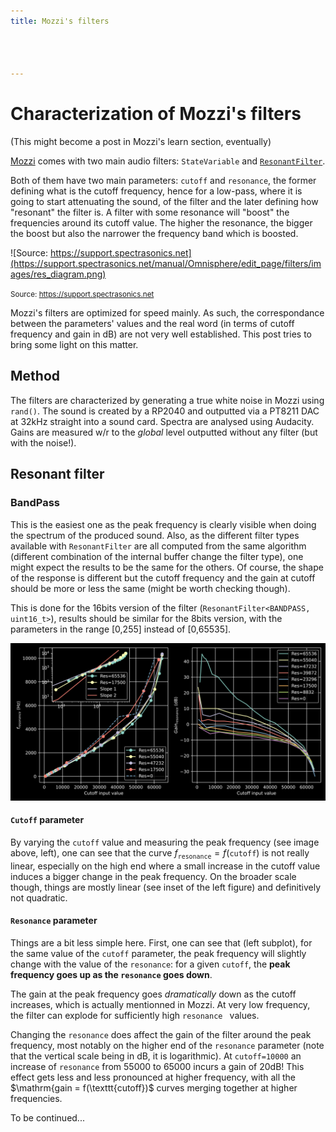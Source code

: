 ```yaml
---
title: Mozzi's filters




---
```



# Characterization of Mozzi's filters

(This might become a post in Mozzi's learn section, eventually)

[Mozzi](https://sensorium.github.io/Mozzi) comes with two main audio filters: `StateVariable` and [`ResonantFilter`](https://sensorium.github.io/Mozzi/doc/html/class_resonant_filter.html).

Both of them have two main parameters: `cutoff` and `resonance`, the former defining what is the cutoff frequency, hence for a low-pass, where it is going to start attenuating the sound, of the filter and the later defining how "resonant" the filter is. A filter with some resonance will "boost" the frequencies around its cutoff value. The higher the resonance, the bigger the boost but also the narrower the frequency band which is boosted.

![Source: https://support.spectrasonics.net](https://support.spectrasonics.net/manual/Omnisphere/edit_page/filters/images/res_diagram.png)

<small>Source: https://support.spectrasonics.net</small>

Mozzi's filters are optimized for speed mainly. As such, the correspondance between the parameters' values and the real word (in terms of cutoff frequency and gain in dB) are not very well established. This post tries to bring some light on this matter.

## Method
The filters are characterized by generating a true white noise in Mozzi using `rand()`. The sound is created by a RP2040 and outputted via a PT8211 DAC at 32kHz straight into a sound card. Spectra are analysed using Audacity. Gains are measured w/r to the *global* level outputted without any filter (but with the noise!).

## Resonant filter
### BandPass

This is the easiest one as the peak frequency is clearly visible when doing the spectrum of the produced sound. Also, as the different filter types available with `ResonantFilter` are all computed from the same algorithm (different combination of the internal buffer change the filter type), one might expect the results to be the same for the others. Of course, the shape of the response is different but the cutoff frequency and the gain at cutoff should be more or less the same (might be worth checking though).

This is done for the 16bits version of the filter (`ResonantFilter<BANDPASS, uint16_t>`), results should be similar for the 8bits version, with the parameters in the range [0,255] instead of [0,65535].


![](/media/Mozzi_filters/BP.svg)

#### `Cutoff` parameter

By varying the `cutoff` value and measuring the peak frequency (see image above, left), one can see that the curve $f_{\mathrm{\texttt{resonance}}} = f(\mathrm{\texttt{cutoff}})$ is not really linear, especially on the high end where a small increase in the cutoff value induces a bigger change in the peak frequency. On the broader scale though, things are mostly linear (see inset of the left figure) and definitively not quadratic.

#### `Resonance` parameter

Things are a bit less simple here. First, one can see that (left subplot), for the same value of the `cutoff` parameter, the peak frequency will slightly change with the value of the `resonance`: for a given `cutoff`, the **peak frequency goes up as the `resonance` goes down**.

The gain at the peak frequency goes *dramatically* down as the cutoff increases, which is actually mentionned in Mozzi. At very low frequency, the filter can explode for sufficiently high `resonance ` values.

Changing the `resonance` does affect the gain of the filter around the peak frequency, most notably on the higher end of the `resonance` parameter (note that the vertical scale being in dB, it is logarithmic). At `cutoff=10000` an increase of `resonance` from 55000 to 65000 incurs a gain of 20dB! This effect gets less and less pronounced at higher frequency, with all the $\mathrm{gain = f(\texttt{cutoff})$ curves merging together at higher frequencies.


To be continued...

